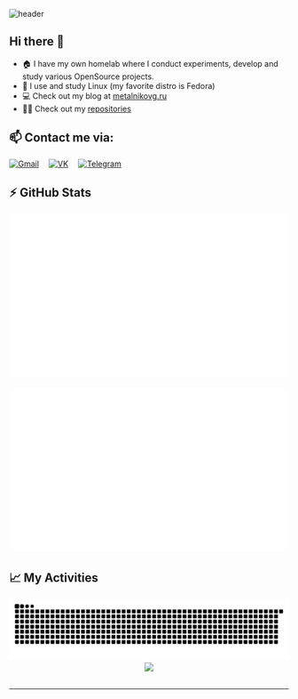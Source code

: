![header](https://capsule-render.vercel.app/api?type=waving&color=gradient&height=256&section=header&text=Hello%20World!&fontSize=75&animation=fadeIn&fontAlignY=38&desc=Welcome%20to%20my%20GitHub%20profile!%20Put%20stars,%20fork%20and%20contribute!&descAlignY=51&descAlign=62)
## Hi there 👋
- 🏠 I have my own homelab where I conduct experiments, develop and study various OpenSource projects.
- 🐧 I use and study Linux (my favorite distro is Fedora)
- 💻 Check out my blog at [metalnikovg.ru](https://metalnikovg.ru)
- 👨‍💻 Check out my [repositories](https://github.com/metgen?tab=repositories)

## 📫 Contact me via:
[<img alt="Gmail" src="https://img.shields.io/badge/Gmail-D14836?style=for-the-badge&logo=gmail&logoColor=white"/>](mailto:metalnikov.gennadiy@gmail.com)&emsp;
[<img alt="VK" src="https://img.shields.io/badge/вконтакте-%232E87FB.svg?&style=for-the-badge&logo=vk&logoColor=white"/>](https://vk.com/gennadii_m)&emsp;
[<img alt="Telegram" src="https://img.shields.io/badge/Telegram-2CA5E0?style=for-the-badge&logo=telegram&logoColor=white"/>](https://t.me/gennadiy_m)&emsp;

## :zap: GitHub Stats
<p align="center">
  <img src='https://github.com/metgen/github-stats/blob/master/generated/overview.svg#gh-dark-mode-only'>&emsp;
  <img src='https://github.com/metgen/github-stats/blob/master/generated/languages.svg#gh-dark-mode-only'>
</p>

## 📈 My Activities

<picture>
  <source media="(prefers-color-scheme: dark)" srcset="https://raw.githubusercontent.com/metgen/metgen/output/github-contribution-grid-snake-dark.svg">
  <source media="(prefers-color-scheme: light)" srcset="https://raw.githubusercontent.com/metgen/metgen/output/github-contribution-grid-snake.svg">
  <img alt="github contribution grid snake animation" src="https://raw.githubusercontent.com/metgen/metgen/output/github-contribution-grid-snake.svg">
</picture>

<br />

<div align="center">
<img src="https://komarev.com/ghpvc/?username=metgen&&style=flat-square" align="center" />
</div> 

<br />

----

<!--
**metgen/metgen** is a ✨ _special_ ✨ repository because its `README.md` (this file) appears on your GitHub profile.

Here are some ideas to get you started:

- 🔭 I’m currently working on ...
- 🌱 I’m currently learning ...
- 👯 I’m looking to collaborate on ...
- 🤔 I’m looking for help with ...
- 💬 Ask me about ...
- 📫 How to reach me: ...
- 😄 Pronouns: ...
- ⚡ Fun fact: ...
-->
